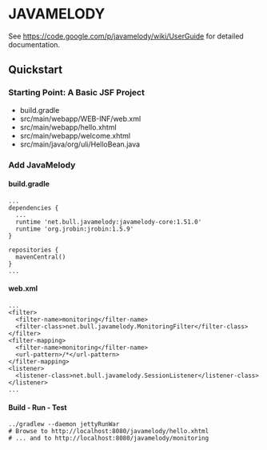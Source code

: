JAVAMELODY
==========

See <https://code.google.com/p/javamelody/wiki/UserGuide> for detailed documentation.

Quickstart
----------

### Starting Point: A Basic JSF Project

* build.gradle
* src/main/webapp/WEB-INF/web.xml
* src/main/webapp/hello.xhtml
* src/main/webapp/welcome.xhtml
* src/main/java/org/uli/HelloBean.java

### Add JavaMelody

#### build.gradle

    ...
    dependencies {
      ...
      runtime 'net.bull.javamelody:javamelody-core:1.51.0'
      runtime 'org.jrobin:jrobin:1.5.9'
    }
    
    repositories {
      mavenCentral()
    }
    ...

#### web.xml

    ...
    <filter>
      <filter-name>monitoring</filter-name>
      <filter-class>net.bull.javamelody.MonitoringFilter</filter-class>
    </filter>
    <filter-mapping>
      <filter-name>monitoring</filter-name>
      <url-pattern>/*</url-pattern>
    </filter-mapping>
    <listener>
      <listener-class>net.bull.javamelody.SessionListener</listener-class>
    </listener>
    ...

#### Build - Run - Test

    ../gradlew --daemon jettyRunWar
    # Browse to http://localhost:8080/javamelody/hello.xhtml
    # ... and to http://localhost:8080/javamelody/monitoring
